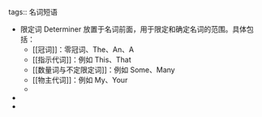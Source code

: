 tags:: 名词短语

- 限定词 Determiner 放置于名词前面，用于限定和确定名词的范围。具体包括：
	- [[冠词]]：零冠词、The、An、A
	- [[指示代词]]：例如 This、That
	- [[数量词与不定限定词]]：例如 Some、Many
	- [[物主代词]]：例如 My、Your
	-
-
-